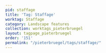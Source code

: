 ```yaml
---
pid: staffage
title: 'Tag: Staffage'
worktag: Staffage
category: Landscape features
collection: worktags_pieterbruegel
layout: tagpage_pieterbruegel
order: '151'
permalink: "/pieterbruegel/tags/staffage/"
---
```

